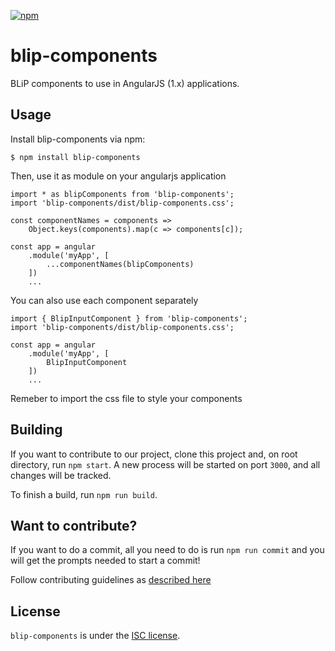 [![npm](https://img.shields.io/npm/v/blip-components.svg)](https://www.npmjs.com/package/blip-components)

# blip-components

BLiP components to use in AngularJS (1.x) applications.

## Usage

Install blip-components via npm:

```
$ npm install blip-components
```

Then, use it as module on your angularjs application

```
import * as blipComponents from 'blip-components';
import 'blip-components/dist/blip-components.css';

const componentNames = components =>
    Object.keys(components).map(c => components[c]);

const app = angular
    .module('myApp', [
        ...componentNames(blipComponents)
    ])
    ...
```

You can also use each component separately

```
import { BlipInputComponent } from 'blip-components';
import 'blip-components/dist/blip-components.css';

const app = angular
    .module('myApp', [
        BlipInputComponent
    ])
    ...
```

Remeber to import the css file to style your components

## Building

If you want to contribute to our project, clone this project and, on root directory, run `npm start`. A new process will be started
on port `3000`, and all changes will be tracked. 

To finish a build, run `npm run build`.

## Want to contribute?

If you want to do a commit, all you need to do is run `npm run commit` and you will get the prompts needed to start a commit!

Follow contributing guidelines as [described here](CONTRIBUTING.md)

## License
`blip-components` is under the [ISC license](https://opensource.org/licenses/ISC).
